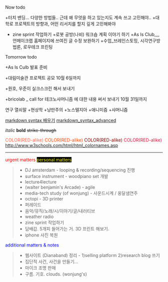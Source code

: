 



Now todo

+터치 밴딩... 다양한 방법들.. 근데 왜 무엇을 하고 있는지도 계속 쓰고 고민해야..
+대학로 프로젝트의 방향과, 어떤 리서치를 할지 깊게 고민해봐야
+ zine sprint 작업하기
+로봇 공방(나비) 워크숍 계획 이야기 하기 
+As Is Club,,,, 언메이크랩 홈페이지에 쓰여진 글 수정 보완하기
+수업_브레인스토밍, 시각연구방법론, 로우테크 프린팅



Tomorrow todo

+As Is Culb 발표 준비

+대림미술관 프로젝트 공모 
10월 6일까지 

+원호, 우준이 실크스크린 해서 보내기

+bricolab _ call for 테크노샤머니즘 에 대한 내용 써서 보내기 
   10월 31일까지 




연구 열쇠말
+현상학
+낭만주의
+노스텔지아
+애니미즘
+샤머니즘



[markdown syntax 배우기](http://dynalon.github.io/mdwiki/#!quickstart.md)
[markdown_syntax_advanced](http://daringfireball.net/projects/markdown/syntax)

*italic*
**bold**
~~strike-through~~

<span style="color:tomato">COLOR(RED-alike)</span>
<span style="color:orangered">COLOR(RED-alike)</span>
<span style="color:maroon">COLOR(RED-alike)</span>
<span style="color:crimson">COLOR(RED-alike)</span>
<http://www.w3schools.com/html/html_colornames.asp>

- - - -

<span style="color:red">
urgent matters</span>




<span style="color:yellow; background-color:black">
personal matters
</span>

> * DJ amsterdam - looping & recording/sequencing 진행
> * surface instrument - woodpiano set 개발
> * lecture4lecture
> * (walter benjamin's Arcade) - agile
> * media-tech study (of wonjung) - 사운드시계 / 옹달샘연주
> * octopi - 3D printer
> * 퍼레이드
> * 음악/뮤직/노래/시/이야기/글/내러티브
> * weather radio
> * zine sprint 작업하기
> * 담배갑. 5개피 들어가는 거. 3D 프린트 해보기.
> * iphone 사진 복원

<span style="color:blue">
additional matters & notes
</span>

> * 웹사이트 (Dianaband) 정리 - 1)selling platform 2)research blog 쓰기
> * 집단적 사건, 사건을 만들기...
> * 마이크 조명 판매
> * 구름. 기호. clouds. (wonjung's)
